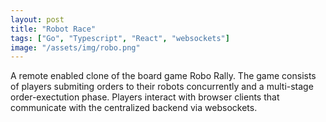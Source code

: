 ```yaml
---
layout: post
title: "Robot Race"
tags: ["Go", "Typescript", "React", "websockets"]
image: "/assets/img/robo.png"
---
```

A remote enabled clone of the board game Robo Rally. The game consists of players submiting orders to their robots concurrently and a multi-stage order-exectution phase. Players interact with browser clients that communicate with the centralized backend via websockets.


